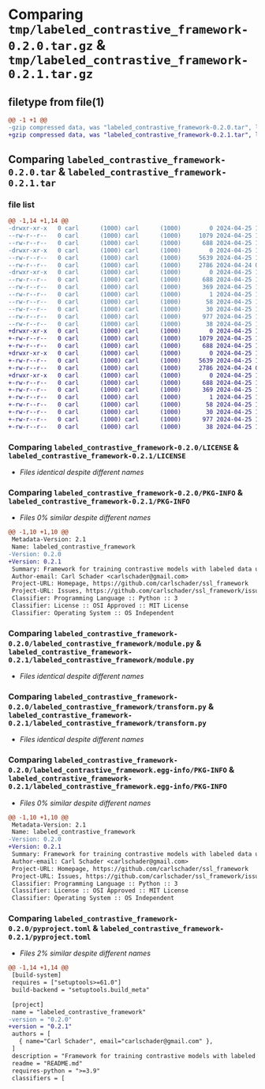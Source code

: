 # Comparing `tmp/labeled_contrastive_framework-0.2.0.tar.gz` & `tmp/labeled_contrastive_framework-0.2.1.tar.gz`

## filetype from file(1)

```diff
@@ -1 +1 @@
-gzip compressed data, was "labeled_contrastive_framework-0.2.0.tar", last modified: Thu Apr 25 18:52:33 2024, max compression
+gzip compressed data, was "labeled_contrastive_framework-0.2.1.tar", last modified: Thu Apr 25 18:58:42 2024, max compression
```

## Comparing `labeled_contrastive_framework-0.2.0.tar` & `labeled_contrastive_framework-0.2.1.tar`

### file list

```diff
@@ -1,14 +1,14 @@
-drwxr-xr-x   0 carl      (1000) carl      (1000)        0 2024-04-25 18:52:33.616517 labeled_contrastive_framework-0.2.0/
--rw-r--r--   0 carl      (1000) carl      (1000)     1079 2024-04-25 18:44:05.000000 labeled_contrastive_framework-0.2.0/LICENSE
--rw-r--r--   0 carl      (1000) carl      (1000)      688 2024-04-25 18:52:33.616517 labeled_contrastive_framework-0.2.0/PKG-INFO
-drwxr-xr-x   0 carl      (1000) carl      (1000)        0 2024-04-25 18:52:33.613184 labeled_contrastive_framework-0.2.0/labeled_contrastive_framework/
--rw-r--r--   0 carl      (1000) carl      (1000)     5639 2024-04-25 17:18:30.000000 labeled_contrastive_framework-0.2.0/labeled_contrastive_framework/module.py
--rw-r--r--   0 carl      (1000) carl      (1000)     2786 2024-04-24 00:16:10.000000 labeled_contrastive_framework-0.2.0/labeled_contrastive_framework/transform.py
-drwxr-xr-x   0 carl      (1000) carl      (1000)        0 2024-04-25 18:52:33.613184 labeled_contrastive_framework-0.2.0/labeled_contrastive_framework.egg-info/
--rw-r--r--   0 carl      (1000) carl      (1000)      688 2024-04-25 18:52:33.000000 labeled_contrastive_framework-0.2.0/labeled_contrastive_framework.egg-info/PKG-INFO
--rw-r--r--   0 carl      (1000) carl      (1000)      369 2024-04-25 18:52:33.000000 labeled_contrastive_framework-0.2.0/labeled_contrastive_framework.egg-info/SOURCES.txt
--rw-r--r--   0 carl      (1000) carl      (1000)        1 2024-04-25 18:52:33.000000 labeled_contrastive_framework-0.2.0/labeled_contrastive_framework.egg-info/dependency_links.txt
--rw-r--r--   0 carl      (1000) carl      (1000)       58 2024-04-25 18:52:33.000000 labeled_contrastive_framework-0.2.0/labeled_contrastive_framework.egg-info/requires.txt
--rw-r--r--   0 carl      (1000) carl      (1000)       30 2024-04-25 18:52:33.000000 labeled_contrastive_framework-0.2.0/labeled_contrastive_framework.egg-info/top_level.txt
--rw-r--r--   0 carl      (1000) carl      (1000)      977 2024-04-25 18:52:20.000000 labeled_contrastive_framework-0.2.0/pyproject.toml
--rw-r--r--   0 carl      (1000) carl      (1000)       38 2024-04-25 18:52:33.616517 labeled_contrastive_framework-0.2.0/setup.cfg
+drwxr-xr-x   0 carl      (1000) carl      (1000)        0 2024-04-25 18:58:42.208358 labeled_contrastive_framework-0.2.1/
+-rw-r--r--   0 carl      (1000) carl      (1000)     1079 2024-04-25 18:44:05.000000 labeled_contrastive_framework-0.2.1/LICENSE
+-rw-r--r--   0 carl      (1000) carl      (1000)      688 2024-04-25 18:58:42.208358 labeled_contrastive_framework-0.2.1/PKG-INFO
+drwxr-xr-x   0 carl      (1000) carl      (1000)        0 2024-04-25 18:58:42.205025 labeled_contrastive_framework-0.2.1/labeled_contrastive_framework/
+-rw-r--r--   0 carl      (1000) carl      (1000)     5639 2024-04-25 17:18:30.000000 labeled_contrastive_framework-0.2.1/labeled_contrastive_framework/module.py
+-rw-r--r--   0 carl      (1000) carl      (1000)     2786 2024-04-24 00:16:10.000000 labeled_contrastive_framework-0.2.1/labeled_contrastive_framework/transform.py
+drwxr-xr-x   0 carl      (1000) carl      (1000)        0 2024-04-25 18:58:42.208358 labeled_contrastive_framework-0.2.1/labeled_contrastive_framework.egg-info/
+-rw-r--r--   0 carl      (1000) carl      (1000)      688 2024-04-25 18:58:42.000000 labeled_contrastive_framework-0.2.1/labeled_contrastive_framework.egg-info/PKG-INFO
+-rw-r--r--   0 carl      (1000) carl      (1000)      369 2024-04-25 18:58:42.000000 labeled_contrastive_framework-0.2.1/labeled_contrastive_framework.egg-info/SOURCES.txt
+-rw-r--r--   0 carl      (1000) carl      (1000)        1 2024-04-25 18:58:42.000000 labeled_contrastive_framework-0.2.1/labeled_contrastive_framework.egg-info/dependency_links.txt
+-rw-r--r--   0 carl      (1000) carl      (1000)       58 2024-04-25 18:58:42.000000 labeled_contrastive_framework-0.2.1/labeled_contrastive_framework.egg-info/requires.txt
+-rw-r--r--   0 carl      (1000) carl      (1000)       30 2024-04-25 18:58:42.000000 labeled_contrastive_framework-0.2.1/labeled_contrastive_framework.egg-info/top_level.txt
+-rw-r--r--   0 carl      (1000) carl      (1000)      977 2024-04-25 18:58:27.000000 labeled_contrastive_framework-0.2.1/pyproject.toml
+-rw-r--r--   0 carl      (1000) carl      (1000)       38 2024-04-25 18:58:42.208358 labeled_contrastive_framework-0.2.1/setup.cfg
```

### Comparing `labeled_contrastive_framework-0.2.0/LICENSE` & `labeled_contrastive_framework-0.2.1/LICENSE`

 * *Files identical despite different names*

### Comparing `labeled_contrastive_framework-0.2.0/PKG-INFO` & `labeled_contrastive_framework-0.2.1/PKG-INFO`

 * *Files 0% similar despite different names*

```diff
@@ -1,10 +1,10 @@
 Metadata-Version: 2.1
 Name: labeled_contrastive_framework
-Version: 0.2.0
+Version: 0.2.1
 Summary: Framework for training contrastive models with labeled data using arcface loss.
 Author-email: Carl Schader <carlschader@gmail.com>
 Project-URL: Homepage, https://github.com/carlschader/ssl_framework
 Project-URL: Issues, https://github.com/carlschader/ssl_framework/issues
 Classifier: Programming Language :: Python :: 3
 Classifier: License :: OSI Approved :: MIT License
 Classifier: Operating System :: OS Independent
```

### Comparing `labeled_contrastive_framework-0.2.0/labeled_contrastive_framework/module.py` & `labeled_contrastive_framework-0.2.1/labeled_contrastive_framework/module.py`

 * *Files identical despite different names*

### Comparing `labeled_contrastive_framework-0.2.0/labeled_contrastive_framework/transform.py` & `labeled_contrastive_framework-0.2.1/labeled_contrastive_framework/transform.py`

 * *Files identical despite different names*

### Comparing `labeled_contrastive_framework-0.2.0/labeled_contrastive_framework.egg-info/PKG-INFO` & `labeled_contrastive_framework-0.2.1/labeled_contrastive_framework.egg-info/PKG-INFO`

 * *Files 0% similar despite different names*

```diff
@@ -1,10 +1,10 @@
 Metadata-Version: 2.1
 Name: labeled_contrastive_framework
-Version: 0.2.0
+Version: 0.2.1
 Summary: Framework for training contrastive models with labeled data using arcface loss.
 Author-email: Carl Schader <carlschader@gmail.com>
 Project-URL: Homepage, https://github.com/carlschader/ssl_framework
 Project-URL: Issues, https://github.com/carlschader/ssl_framework/issues
 Classifier: Programming Language :: Python :: 3
 Classifier: License :: OSI Approved :: MIT License
 Classifier: Operating System :: OS Independent
```

### Comparing `labeled_contrastive_framework-0.2.0/pyproject.toml` & `labeled_contrastive_framework-0.2.1/pyproject.toml`

 * *Files 2% similar despite different names*

```diff
@@ -1,14 +1,14 @@
 [build-system]
 requires = ["setuptools>=61.0"]
 build-backend = "setuptools.build_meta"
 
 [project]
 name = "labeled_contrastive_framework"
-version = "0.2.0"
+version = "0.2.1"
 authors = [
   { name="Carl Schader", email="carlschader@gmail.com" },
 ]
 description = "Framework for training contrastive models with labeled data using arcface loss."
 readme = "README.md"
 requires-python = ">=3.9"
 classifiers = [
```


